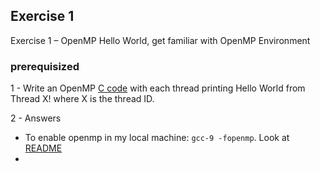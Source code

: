 
## Exercise 1

Exercise 1 – OpenMP Hello World, get familiar with OpenMP Environment

### prerequisized

1 -  Write an OpenMP [C code](hello.c) with each thread printing Hello World from Thread X! where X is the thread ID.

2 - Answers
  - To enable openmp in my local machine: ```gcc-9 -fopenmp```. Look at [README](README.md)
  - 
 